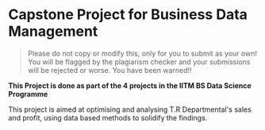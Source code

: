 # Capstone Project for Business Data Management

> Please do not copy or modify this, only for you to submit as your own!
> You will be flagged by the plagiarism checker and your submissions will be rejected or worse.
> You have been warned!!

**This Project is done as part of the 4 projects in the IITM BS Data Science Programme**

This project is aimed at optimising and analysing T.R Departmental's sales and profit, using data based methods to solidify the findings.


